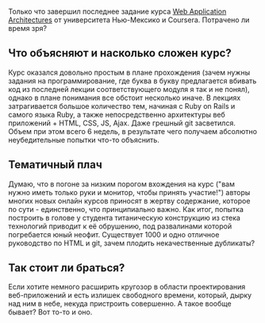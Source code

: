 <!--
.. title: Онлайн курс Web Application Architectures
.. slug: web-app-arch
.. date: 2015-05-01 00:00:00 UTC+03:00
.. tags: 
.. category: 
.. link: 
.. description: 
.. type: text
-->

Только что завершил последнее задание курса [Web Application Architectures](https://class.coursera.org/webapplications-003) от университета Нью-Мексико и Coursera. Потрачено ли время зря?

## Что объясняют и насколько сложен курс?

Курс оказался довольно простым в плане прохождения (зачем нужны задания на программирование, где буква в букву предлагается вбивать код из последней лекции соответствующего модуля я так и не понял), однако в плане понимания все обстоит несколько иначе. В лекциях затрагивается большое количество тем, начиная с Ruby on Rails и самого языка Ruby, а также непосредственно архитектуры веб приложений + HTML, CSS, JS, Ajax. Даже грешный git засветился. Объем при этом всего 6 недель, в результате чего получаем абсолютно неубедительные попытки что-то объяснить.

## Тематичный плач

Думаю, что в погоне за низким порогом вхождения на курс ("вам нужно иметь только  руки и монитор, чтобы принять участие!") авторы многих новых онлайн курсов приносят в жертву содержание, которое по сути - единственно, что принципиально важно. Как итог, попытка построить в голове у студента титаническую конструкцию из стека технологий приводит к её обрушению, под развалинами которой погребается юный неофит. Существует 1000 и одно отличное руководство по HTML и git, зачем плодить некачественные дубликаты?

## Так стоит ли браться?

Если хотите немного расширить кругозор в области проектирования веб-приложений и есть излишек свободного времени, который, дырку над ним в небе, некуда пристроить совершенно. А такое вообще бывает? Вот то-то и оно.

